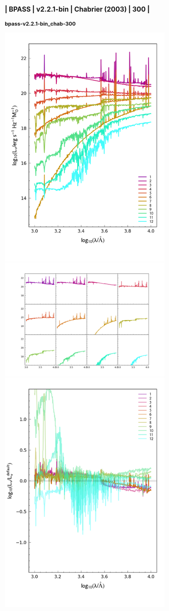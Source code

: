 
## | BPASS | v2.2.1-bin | Chabrier (2003) | 300 |
### bpass-v2.2.1-bin_chab-300
![](../figs/Wilkins22-v0.3_bpass-v2.2.1-bin_chab-300_all.png)
![](../figs/Wilkins22-v0.3_bpass-v2.2.1-bin_chab-300_individual.png)
![](../figs/Wilkins22-v0.3_bpass-v2.2.1-bin_chab-300_comparison.png)
    